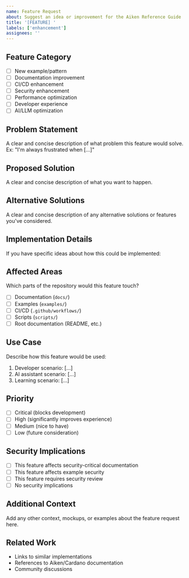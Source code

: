 ```yaml
---
name: Feature Request
about: Suggest an idea or improvement for the Aiken Reference Guide
title: '[FEATURE] '
labels: ['enhancement']
assignees: ''
---
```


## Feature Category

- [ ] New example/pattern
- [ ] Documentation improvement
- [ ] CI/CD enhancement
- [ ] Security enhancement
- [ ] Performance optimization
- [ ] Developer experience
- [ ] AI/LLM optimization

## Problem Statement
A clear and concise description of what problem this feature would solve.
Ex: "I'm always frustrated when [...]"

## Proposed Solution
A clear and concise description of what you want to happen.

## Alternative Solutions
A clear and concise description of any alternative solutions or features you've considered.

## Implementation Details
If you have specific ideas about how this could be implemented:

## Affected Areas
Which parts of the repository would this feature touch?

- [ ] Documentation (`docs/`)
- [ ] Examples (`examples/`)
- [ ] CI/CD (`.github/workflows/`)
- [ ] Scripts (`scripts/`)
- [ ] Root documentation (README, etc.)

## Use Case
Describe how this feature would be used:

1. Developer scenario: [...]
2. AI assistant scenario: [...]
3. Learning scenario: [...]

## Priority

- [ ] Critical (blocks development)
- [ ] High (significantly improves experience)
- [ ] Medium (nice to have)
- [ ] Low (future consideration)

## Security Implications

- [ ] This feature affects security-critical documentation
- [ ] This feature affects example security
- [ ] This feature requires security review
- [ ] No security implications

## Additional Context
Add any other context, mockups, or examples about the feature request here.

## Related Work

- Links to similar implementations
- References to Aiken/Cardano documentation
- Community discussions
